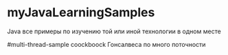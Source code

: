 # myJavaLearningSamples
Java все примеры по изучению той или иной технологии в одном месте 

#multi-thread-sample
coockboock Гонсалвеса по много поточности 

